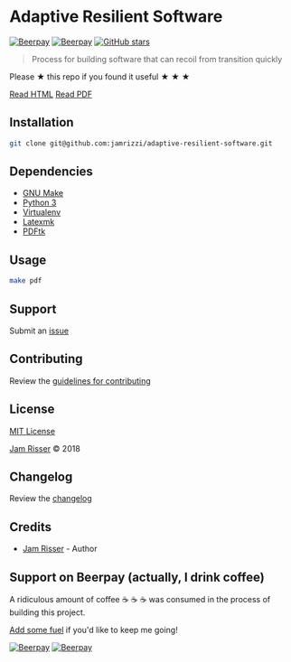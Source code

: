 # Adaptive Resilient Software

[![Beerpay](https://beerpay.io/jamrizzi/adaptive-resilient-software/badge.svg?style=beer-square)](https://beerpay.io/jamrizzi/adaptive-resilient-software)
[![Beerpay](https://beerpay.io/jamrizzi/adaptive-resilient-software/make-wish.svg?style=flat-square)](https://beerpay.io/jamrizzi/adaptive-resilient-software?focus=wish)
[![GitHub stars](https://img.shields.io/github/stars/jamrizzi/adaptive-resilient-software.svg?style=social&label=Stars)](https://github.com/jamrizzi/adaptive-resilient-software)

> Process for building software that can recoil from transition quickly

Please ★ this repo if you found it useful ★ ★ ★

[Read HTML](https://ars.jamrizzi.com) [Read PDF](https://github.com/jamrizzi/adaptive-resilient-software/releases/download/0.0.1/adaptive-resilient-software.pdf)


## Installation

```sh
git clone git@github.com:jamrizzi/adaptive-resilient-software.git
```


## Dependencies

* [GNU Make](https://www.gnu.org/software/make)
* [Python 3](https://www.python.org)
* [Virtualenv](https://virtualenv.pypa.io)
* [Latexmk](http://mg.readthedocs.io/latexmk.html)
* [PDFtk](https://www.pdflabs.com/tools/pdftk-the-pdf-toolkit)


## Usage

```sh
make pdf
```


## Support

Submit an [issue](https://github.com/jamrizzi/adaptive-resilient-software/issues/new)


## Contributing

Review the [guidelines for contributing](https://github.com/jamrizzi/adaptive-resilient-software/blob/master/CONTRIBUTING.md)


## License

[MIT License](https://github.com/jamrizzi/adaptive-resilient-software/blob/master/LICENSE)

[Jam Risser](https://jamrizzi.com) © 2018


## Changelog

Review the [changelog](https://github.com/jamrizzi/adaptive-resilient-software/blob/master/CHANGELOG.md)


## Credits

* [Jam Risser](https://jamrizzi.com) - Author


## Support on Beerpay (actually, I drink coffee)

A ridiculous amount of coffee ☕ ☕ ☕ was consumed in the process of building this project.

[Add some fuel](https://beerpay.io/jamrizzi/adaptive-resilient-software) if you'd like to keep me going!

[![Beerpay](https://beerpay.io/jamrizzi/adaptive-resilient-software/badge.svg?style=beer-square)](https://beerpay.io/jamrizzi/adaptive-resilient-software)
[![Beerpay](https://beerpay.io/jamrizzi/adaptive-resilient-software/make-wish.svg?style=flat-square)](https://beerpay.io/jamrizzi/adaptive-resilient-software?focus=wish)
